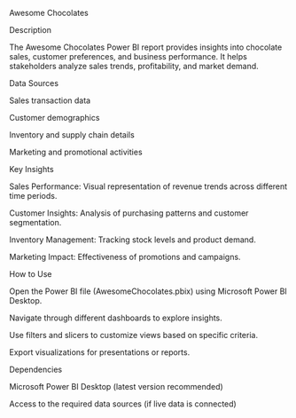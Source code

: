 Awesome Chocolates

Description

The Awesome Chocolates Power BI report provides insights into chocolate sales, customer preferences, and business performance. It helps stakeholders analyze sales trends, profitability, and market demand.

Data Sources

Sales transaction data

Customer demographics

Inventory and supply chain details

Marketing and promotional activities

Key Insights

Sales Performance: Visual representation of revenue trends across different time periods.

Customer Insights: Analysis of purchasing patterns and customer segmentation.

Inventory Management: Tracking stock levels and product demand.

Marketing Impact: Effectiveness of promotions and campaigns.

How to Use

Open the Power BI file (AwesomeChocolates.pbix) using Microsoft Power BI Desktop.

Navigate through different dashboards to explore insights.

Use filters and slicers to customize views based on specific criteria.

Export visualizations for presentations or reports.

Dependencies

Microsoft Power BI Desktop (latest version recommended)

Access to the required data sources (if live data is connected)

